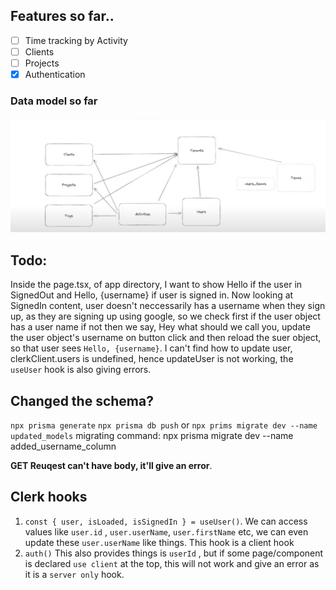 ## Features so far..
- [ ] Time tracking by Activity
- [ ] Clients
- [ ] Projects
- [x] Authentication

### Data model so far
![Alt text](image.png)


## Todo:
Inside the page.tsx, of app directory, I want to show Hello if the user in SignedOut and Hello, {username} if user is signed in.
Now looking at SignedIn content, user doesn't neccessarily has a username when they sign up, as they are signing up using google, so we check first if the user object has a user name if not then we say, Hey what should we call you, update the user object's username on button click and then reload the suer object, so that user sees `Hello, {username}`.
I can't find how to update user, clerkClient.users is undefined, hence updateUser is not working, the `useUser` hook is also giving errors.

## Changed the schema?
`npx prisma generate`
`npx prisma db push` or `npx prims migrate dev --name updated_models`
migrating command: npx prisma migrate dev --name added_username_column

**GET Reuqest can't have body, it'll give an error**.
## Clerk hooks
1. `const { user, isLoaded, isSignedIn } = useUser()`. We can access values like `user.id` , `user.userName`, `user.firstName` etc, we can even update these `user.userName` like things. This hook is a client hook
2. `auth()` This also provides things is `userId` , but if some page/component is declared `use client` at the top, this will not work and give an error as it is a `server only` hook.
